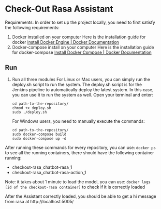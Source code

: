 # Check-Out Rasa Assistant

Requirements:
In order to set up the project locally, you need to first satisfy the following requirements:

1. Docker installed on your computer
    Here is the installation guide for docker [Install Docker Engine | Docker Documentation](https://docs.docker.com/engine/install/)
2. Docker-compose install on your computer
    Here is the installation guide for docker-compose [Install Docker Compose | Docker Documentation](https://docs.docker.com/compose/install/)

## Run

1. Run all three modules
   For Linux or Mac users, you can simply run the deploy.sh script to run the system. The deploy.sh script is for the Jenkins pipeline to automatically deploy the latest system. In this case, you can use it to run the system as well.
   Open your terminal and enter:

   ```shell
   cd path-to-the-repository/
   chmod +x deploy.sh
   sudo ./deploy.sh
   ```

   For Windows users, you need to manually execute the commands:

    ```shell 
    cd path-to-the-repository/
    sudo docker-compose build
    sudo docker-compose up -d
    ```

After running these commands for every repository,  you can use:
`docker ps`
to see all the running containers, there should have the following container running:

- checkout-rasa_chatbot-rasa_1
- checkout-rasa_chatbot-rasa-action_1

Note: it takes about 1 minute to load the model, you can use: 
`docker logs [id of the checkout-rasa container]`
to check if it is correctly loaded

After the Assistant correctly loaded, you should be able to get a hi message from rasa at
http://localhost:5005/

